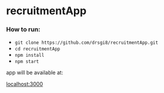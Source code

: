 # recruitmentApp

### How to run:

* `git clone https://github.com/drsgi8/recruitmentApp.git`
* `cd recruitmentApp`
* `npm install`
* `npm start`

app will be available at:

<a href="http://localhost:3000/">localhost:3000</a>
